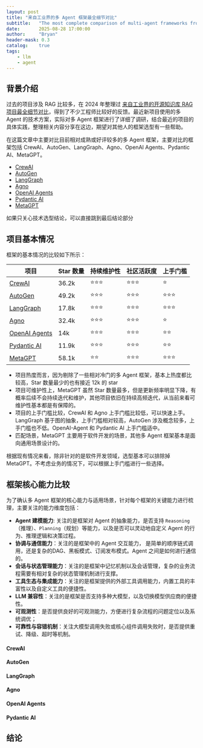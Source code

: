 ```yaml
---
layout: post
title: "来自工业界的多 Agent 框架最全细节对比"
subtitle:   "The most complete comparison of multi-agent frameworks from the industry"
date:       2025-08-28 17:00:00
author:     "Bryan"
header-mask: 0.3
catalog:    true
tags:
    - llm
    - agent
---
```


## 背景介绍
过去的项目涉及 RAG 比较多，在 2024 年整理过 [来自工业界的开源知识库 RAG 项目最全细节对比](https://zhuanlan.zhihu.com/p/707842657)，得到了不少工程师比较好的反馈。最近新项目使用的多 Agent 的技术方案，实际对多 Agent 框架进行了详细了调研，结合最近的项目的具体实践，整理相关内容分享在这边，期望对其他人的框架选型有一些帮助。

在这篇文章中主要对比目前相对成熟或好评较多的多 Agent 框架，主要对比的框架包括 CrewAI、AutoGen、LangGraph、Agno、OpenAI Agents、Pydantic AI、MetaGPT。

- [CrewAI](https://github.com/crewAIInc/crewAI)
- [AutoGen](https://github.com/microsoft/autogen)
- [LangGraph](https://github.com/langchain-ai/langgraph)
- [Agno](https://github.com/agno-agi/agno)
- [OpenAI Agents](https://github.com/openai/openai-agents-python)
- [Pydantic AI](https://github.com/pydantic/pydantic-ai)
- [MetaGPT](https://github.com/FoundationAgents/MetaGPT)

如果只关心技术选型结论，可以直接跳到最后结论部分


## 项目基本情况

框架的基本情况的比较如下所示：

| 项目 |  Star 数量 | 持续维护性 | 社区活跃度 | 上手门槛 |
| --- |  --- | --- | --- | --- |
| [CrewAI](https://github.com/crewAIInc/crewAI) | 36.2k | ⭐️⭐⭐️️ | ⭐️⭐️⭐️ | ⭐️ |
| [AutoGen](https://github.com/microsoft/autogen) | 49.2k | ⭐️⭐️⭐️ | ⭐️⭐️⭐️ | ⭐️⭐️⭐️ |
| [LangGraph](https://github.com/langchain-ai/langgraph) | 17.8k | ⭐️⭐️⭐️ | ⭐️⭐️⭐️ | ⭐️⭐️⭐️ |
| [Agno](https://github.com/agno-agi/agno) | 32.4k | ⭐️⭐️⭐️ | ⭐️⭐️⭐️ | ⭐️ |
| [OpenAI Agents](https://github.com/openai/openai-agents-python) | 14k | ⭐️⭐️️⭐️️ | ⭐️⭐️⭐️ | ⭐️⭐️ |
| [Pydantic AI](https://github.com/pydantic/pydantic-ai) | 11.9k | ⭐️⭐️⭐️ | ⭐️⭐️⭐️ | ⭐️⭐️️ |
| [MetaGPT](https://github.com/FoundationAgents/MetaGPT) | 58.1k | ⭐️⭐️️ | ⭐️⭐⭐️ | ⭐️⭐️⭐️ |

- 项目热度而言，因为剔除了一些相对冷门的多 Agent 框架，基本上热度都比较高，Star 数量最少的也有接近 12k 的 star
- 项目可维护性上，MetaGPT 虽然 Star 数量最多，但是更新频率明显下降，有概率后续不会持续迭代和维护，其他项目依旧在持续高频迭代，从当前来看可维护性基本都是有保障的。
- 项目的上手门槛比较，CrewAI 和 Agno 上手门槛比较低，可以快速上手。LangGraph 基于图的抽象，上手门槛相对较高，AutoGen 涉及概念较多，上手门槛也不低。OpenAI-Agent 和 Pydantic AI 上手门槛适中。
- 匹配场景，MetaGPT 主要用于软件开发的场景，其他多 Agent 框架基本是面向通用场景设计的。

根据现有情况来看，除非针对的是软件开发领域，选型基本可以排除掉 MetaGPT。不考虑业务的情况下，可以根据上手门槛进行一些选择。


## 框架核心能力比较
为了确认多 Agent 框架的核心能力与适用场景，针对每个框架的关键能力进行梳理，主要关注的能力维度包括：

- **Agent 建模能力**: 关注的是框架对 Agent 的抽象能力，是否支持 `Reasoning`（推理）、`Planning`（规划）等能力，以及是否可以灵动地自定义 Agent 的行为、推理逻辑和决策过程。
- **协调与通信能力**：关注的是框架中的 Agent 交互能力， 是简单的顺序链式调用，还是复杂的DAG、黑板模式、订阅发布模式。Agent 之间是如何进行通信的。
- **会话与状态管理能力**：关注的是框架中记忆机制以及会话管理，复杂的业务流程需要有相对复杂的状态管理机制进行支撑。
- **工具生态与集成能力**：关注的是框架提供的外部工具调用能力，内置工具的丰富性以及自定义工具的便捷性。
- **LLM 兼容性**：关注的是框架是否支持多种大模型，以及切换模型供应商的便捷性。
- **可观测性**：是否提供良好的可观测能力，方便进行复杂流程的问题定位以及系统调优；
- **可靠性与容错机制**：关注大模型调用失败或核心组件调用失败时，是否提供重试、降级、超时等机制。

#### CrewAI


#### AutoGen


#### LangGraph


#### Agno


#### OpenAI Agents


#### Pydantic AI


## 结论
